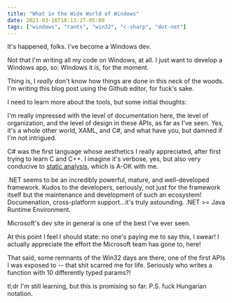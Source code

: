 ```yaml
---
title: "What in the Wide World of Windows"
date: 2021-03-16T18:13:27-05:00
tags: ["windows", "rants", "win32", "c-sharp", "dot-net"]
---
```


It's happened, folks. I've become a Windows dev.

Not that I'm writing all my code on Windows, at all. I just want to develop a Windows app, so: Windows it is, for the moment.

Thing is, I _really_ don't know how things are done in this neck of the woods. I'm writing this blog post using the Github editor, for fuck's sake.

I need to learn more about the tools, but some initial thoughts:

I'm really impressed with the level of documentation here, the level of organization, and the level of design in these APIs, as far as I've seen. Yes, it's a whole other world, XAML, and C#, and what have you, but damned if I'm not intrigued.

C# was the first language whose aesthetics I really appreciated, after first trying to learn C and C++. I imagine it's verbose, yes, but also very conducive to [static analysis](https://en.wikipedia.org/wiki/Static_program_analysis), which is A-OK with me.

.NET seems to be an incredibly powerful, mature, and well-developed framework. Kudos to the developers, seriously, not just for the framework itself but the maintenance and development of such an ecosystem! Documenation, cross-platform support...it's truly astounding. .NET >= Java Runtime Environment.

Microsoft's dev site in general is one of the best I've ever seen.

At this point I feel I should state: no one's paying me to say this, I swear! I actually appreciate the effort the Microsoft team has gone to, here!

That said, some remnants of the Win32 days are there, one of the first APIs I was exposed to -- that shit scarred me for life. Seriously who writes a function with 10 differently typed params?!

tl;dr I'm still learning, but this is promising so far. P.S. fuck Hungarian notation.
